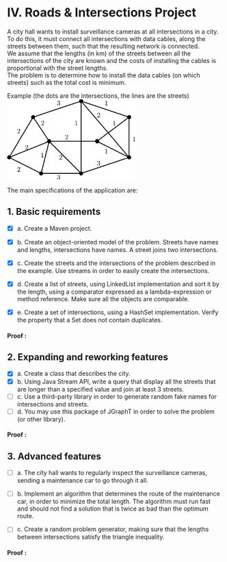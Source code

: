 # IV. Roads & Intersections Project

A city hall wants to install surveillance cameras at all intersections in a city.
<br>To do this, it must connect all intersections with data cables, along the streets between them, such that the resulting network is connected.
<br>We assume that the lengths (in km) of the streets between all the intersections of the city are known and the costs of installing the cables is proportional with the street lengths.
<br>The problem is to determine how to install the data cables (on which streets) such as the total cost is minimum.

Example (the dots are the intersections, the lines are the streets)
<br>
![img.png](src/main/resources/img.png)

The main specifications of the application are:

## 1. Basic requirements


- [x] a. Create a Maven project.
- [x] b. Create an object-oriented model of the problem. Streets have names and lengths, intersections have names. A street joins two intersections.
- [x] c. Create the streets and the intersections of the problem described in the example. Use streams in order to easily create the intersections.
- [x] d. Create a list of streets, using LinkedList implementation and sort it by the length, using a comparator expressed as a lambda-expression or method reference. Make sure all the objects are comparable.
- [x] e. Create a set of intersections, using a HashSet implementation. Verify the property that a Set does not contain duplicates.


#### Proof :

## 2. Expanding and reworking features

- [x] a. Create a class that describes the city.
- [x] b. Using Java Stream API, write a query that display all the streets that are longer than a specified value and join at least 3 streets.
- [ ] c. Use a third-party library in order to generate random fake names for intersections and streets.
- [ ] d. You may use this package of JGraphT in order to solve the problem (or other library).

#### Proof :

## 3. Advanced features

- [ ] a. The city hall wants to regularly inspect the surveillance cameras, sending a maintenance car to go through it all.
- [ ] b. Implement an algorithm that determines the route of the maintenance car, in order to minimize the total length. The algorithm must run fast and should not find a solution that is twice as bad than the optimum route.
- [ ] c. Create a random problem generator, making sure that the lengths between intersections satisfy the triangle inequality.


#### Proof :

